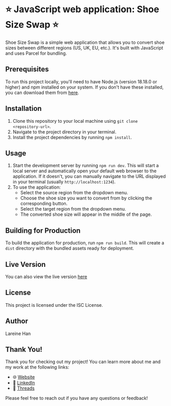# :star: JavaScript web application: Shoe Size Swap :star:

Shoe Size Swap is a simple web application that allows you to convert shoe sizes between different regions (US, UK, EU, etc.). It's built with JavaScript and uses Parcel for bundling.

## Prerequisites

To run this project locally, you'll need to have Node.js (version 18.18.0 or higher) and npm installed on your system. If you don't have these installed, you can download them from [here](https://nodejs.org/).

## Installation

1. Clone this repository to your local machine using `git clone <repository-url>`.
2. Navigate to the project directory in your terminal.
3. Install the project dependencies by running `npm install`.

## Usage

1. Start the development server by running `npm run dev`. This will start a local server and automatically open your default web browser to the application. If it doesn't, you can manually navigate to the URL displayed in your terminal (usually `http://localhost:1234`).
2. To use the application:
   - Select the source region from the dropdown menu.
   - Choose the shoe size you want to convert from by clicking the corresponding button.
   - Select the target region from the dropdown menu.
   - The converted shoe size will appear in the middle of the page.

## Building for Production

To build the application for production, run `npm run build`. This will create a `dist` directory with the bundled assets ready for deployment.

## Live Version

You can also view the live version [here](https://shoesizeswap.netlify.app/)

## License

This project is licensed under the ISC License.

## Author

Lareine Han

## Thank You!

Thank you for checking out my project! You can learn more about me and my work at the following links:

- 🌐 [Website](https://lareinehan.com)
- 💼 [LinkedIn](https://www.linkedin.com/in/lareinehan)
- 🧵 [Threads](https://threads.com/lareinehan)

Please feel free to reach out if you have any questions or feedback!